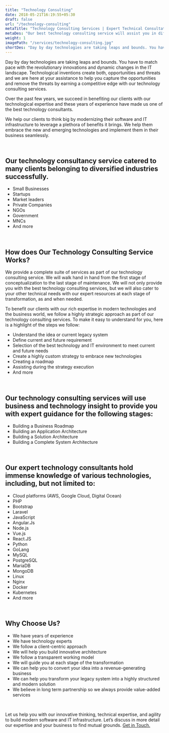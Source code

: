 ```yaml
---
title: "Technology Consulting"
date: 2018-05-21T16:19:55+05:30
draft: false
url: "/technology-consulting"
metaTitle: "Technology Consulting Services | Expert Technical Consultation"
metaDes: "Our best technology consulting service will assist you in different phases of your software development and business growth. Our expert technical consultation will define your roadmap to success."
weight: 1
imagePath: "/services/technology-consulting.jpg"
shortDes: "Day by day technologies are taking leaps and bounds. You have to match pace with the revolutionary innovations and dynamic changes in the IT landscape."
---
```


Day by day technologies are taking leaps and bounds. You have to match pace with the revolutionary innovations and dynamic changes in the IT landscape. Technological inventions create both, opportunities and threats and we are here at your assistance to help you capture the opportunities and remove the threats by earning a competitive edge with our technology consulting services. 

Over the past few years, we succeed in benefiting our clients with our technological expertise and these years of experience have made us one of the best technology consultants. 

We help our clients to think big by modernizing their software and IT infrastructure to leverage a plethora of benefits it brings. We help them embrace the new and emerging technologies and implement them in their business seamlessly. 

<br>

## Our technology consultancy service catered to many clients belonging to diversified industries successfully.
- Small Businesses
- Startups
- Market leaders
- Private Companies
- NGOs
- Government
- MNCs
- And more

<br>

## How does Our Technology Consulting Service Works?
We provide a complete suite of services as part of our technology consulting service. We will walk hand in hand from the first stage of conceptualization to the last stage of maintenance. We will not only provide you with the best technology consulting services, but we will also cater to your other technical needs with our expert resources at each stage of transformation, as and when needed. 

To benefit our clients with our rich expertise in modern technologies and the business world, we follow a highly strategic approach as part of our technology consulting services. To make it easy to understand for you, here is a highlight of the steps we follow:

- Understand the idea or current legacy system
- Define current and future requirement
- Selection of the best technology and IT environment to meet current and future needs
- Create a highly custom strategy to embrace new technologies
- Creating a roadmap 
- Assisting during the strategy execution
- And more

<br>

## Our technology consulting services will use business and technology insight to provide you with expert guidance for the following stages:
- Building a Business Roadmap 
- Building an Application Architecture 
- Building a Solution Architecture 
- Building a Complete System Architecture 

<br>

## Our expert technology consultants hold immense knowledge of various technologies, including, but not limited to:
- Cloud platforms (AWS, Google Cloud, Digital Ocean)
- PHP
- Bootstrap
- Laravel
- JavaScript
- Angular.Js
- Node.js
- Vue.js
- React.JS
- Python
- GoLang
- MySQL
- PostgreSQL
- MariaDB
- MongoDB
- Linux
- Nginx
- Docker
- Kubernetes
- And more

<br>

## Why Choose Us?
- We have years of experience 
- We have technology experts
- We follow a client-centric approach
- We will help you build innovative architecture
- We follow a transparent working model
- We will guide you at each stage of the transformation
- We can help you to convert your idea into a revenue-generating business 
- We can help you transform your legacy system into a highly structured and modern solution
- We believe in long term partnership so we always provide value-added services

<br>

Let us help you with our innovative thinking, technical expertise, and agility to build modern software and IT infrastructure. Let’s discuss in more detail our expertise and your business to find mutual grounds. <a href="/contact" title="get in touch">Get in Touch.</a>
